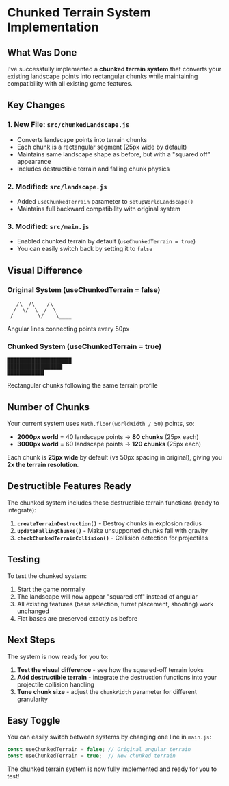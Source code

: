 # Chunked Terrain System Implementation

## What Was Done

I've successfully implemented a **chunked terrain system** that converts your existing landscape points into rectangular chunks while maintaining compatibility with all existing game features.

## Key Changes

### 1. **New File: `src/chunkedLandscape.js`**
- Converts landscape points into terrain chunks
- Each chunk is a rectangular segment (25px wide by default)
- Maintains same landscape shape as before, but with a "squared off" appearance
- Includes destructible terrain and falling chunk physics

### 2. **Modified: `src/landscape.js`**
- Added `useChunkedTerrain` parameter to `setupWorldLandscape()`
- Maintains full backward compatibility with original system

### 3. **Modified: `src/main.js`**
- Enabled chunked terrain by default (`useChunkedTerrain = true`)
- You can easily switch back by setting it to `false`

## Visual Difference

### Original System (useChunkedTerrain = false)
```
   /\  /\    /\
  /  \/  \  /  \
 /        \/    \____
```
Angular lines connecting points every 50px

### Chunked System (useChunkedTerrain = true)
```
█████████████████████
██████████████████
████████████
```
Rectangular chunks following the same terrain profile

## Number of Chunks

Your current system uses `Math.floor(worldWidth / 50)` points, so:
- **2000px world** = 40 landscape points → **80 chunks** (25px each)
- **3000px world** = 60 landscape points → **120 chunks** (25px each)

Each chunk is **25px wide** by default (vs 50px spacing in original), giving you **2x the terrain resolution**.

## Destructible Features Ready

The chunked system includes these destructible terrain functions (ready to integrate):

1. **`createTerrainDestruction()`** - Destroy chunks in explosion radius
2. **`updateFallingChunks()`** - Make unsupported chunks fall with gravity
3. **`checkChunkedTerrainCollision()`** - Collision detection for projectiles

## Testing

To test the chunked system:
1. Start the game normally
2. The landscape will now appear "squared off" instead of angular
3. All existing features (base selection, turret placement, shooting) work unchanged
4. Flat bases are preserved exactly as before

## Next Steps

The system is now ready for you to:
1. **Test the visual difference** - see how the squared-off terrain looks
2. **Add destructible terrain** - integrate the destruction functions into your projectile collision handling
3. **Tune chunk size** - adjust the `chunkWidth` parameter for different granularity

## Easy Toggle

You can easily switch between systems by changing one line in `main.js`:
```javascript
const useChunkedTerrain = false; // Original angular terrain
const useChunkedTerrain = true;  // New chunked terrain
```

The chunked terrain system is now fully implemented and ready for you to test!
